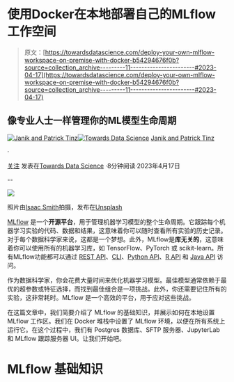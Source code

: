 # 使用Docker在本地部署自己的MLflow工作空间

> 原文：[https://towardsdatascience.com/deploy-your-own-mlflow-workspace-on-premise-with-docker-b54294676f0b?source=collection_archive---------11-----------------------#2023-04-17](https://towardsdatascience.com/deploy-your-own-mlflow-workspace-on-premise-with-docker-b54294676f0b?source=collection_archive---------11-----------------------#2023-04-17)

## 像专业人士一样管理你的ML模型生命周期

[](https://tinztwinspro.medium.com/?source=post_page-----b54294676f0b--------------------------------)[![Janik and Patrick Tinz](../Images/a08aa54f553f606ef5df86f9411c36ac.png)](https://tinztwinspro.medium.com/?source=post_page-----b54294676f0b--------------------------------)[](https://towardsdatascience.com/?source=post_page-----b54294676f0b--------------------------------)[![Towards Data Science](../Images/a6ff2676ffcc0c7aad8aaf1d79379785.png)](https://towardsdatascience.com/?source=post_page-----b54294676f0b--------------------------------) [Janik and Patrick Tinz](https://tinztwinspro.medium.com/?source=post_page-----b54294676f0b--------------------------------)

·

[关注](https://medium.com/m/signin?actionUrl=https%3A%2F%2Fmedium.com%2F_%2Fsubscribe%2Fuser%2F4eb5d9652d9e&operation=register&redirect=https%3A%2F%2Ftowardsdatascience.com%2Fdeploy-your-own-mlflow-workspace-on-premise-with-docker-b54294676f0b&user=Janik+and+Patrick+Tinz&userId=4eb5d9652d9e&source=post_page-4eb5d9652d9e----b54294676f0b---------------------post_header-----------) 发表在[Towards Data Science](https://towardsdatascience.com/?source=post_page-----b54294676f0b--------------------------------) ·8分钟阅读·2023年4月17日[](https://medium.com/m/signin?actionUrl=https%3A%2F%2Fmedium.com%2F_%2Fvote%2Ftowards-data-science%2Fb54294676f0b&operation=register&redirect=https%3A%2F%2Ftowardsdatascience.com%2Fdeploy-your-own-mlflow-workspace-on-premise-with-docker-b54294676f0b&user=Janik+and+Patrick+Tinz&userId=4eb5d9652d9e&source=-----b54294676f0b---------------------clap_footer-----------)

--

[](https://medium.com/m/signin?actionUrl=https%3A%2F%2Fmedium.com%2F_%2Fbookmark%2Fp%2Fb54294676f0b&operation=register&redirect=https%3A%2F%2Ftowardsdatascience.com%2Fdeploy-your-own-mlflow-workspace-on-premise-with-docker-b54294676f0b&source=-----b54294676f0b---------------------bookmark_footer-----------)![](../Images/fa03e98f888a6fd039fc9344664945b8.png)

照片由[Isaac Smith](https://unsplash.com/@isaacmsmith?utm_source=medium&utm_medium=referral)拍摄，发布在[Unsplash](https://unsplash.com/?utm_source=medium&utm_medium=referral)

[MLflow](https://mlflow.org) 是一个**开源平台**，用于管理机器学习模型的整个生命周期。它跟踪每个机器学习实验的代码、数据和结果，这意味着你可以随时查看所有实验的历史记录。对于每个数据科学家来说，这都是一个梦想。此外，MLflow是**库无关的**，这意味着你可以使用所有的机器学习库，如 TensorFlow、PyTorch 或 scikit-learn。所有MLflow功能都可以通过 [REST API](https://mlflow.org/docs/latest/rest-api.html#rest-api)、[CLI](https://mlflow.org/docs/latest/cli.html)、[Python API](https://mlflow.org/docs/latest/python_api/index.html)、[R API](https://mlflow.org/docs/latest/R-api.html) 和 [Java API](https://mlflow.org/docs/latest/java_api/index.html) 访问。

作为数据科学家，你会花费大量时间来优化机器学习模型。最佳模型通常依赖于最优的超参数或特征选择，而找到最佳组合是一项挑战。此外，你还需要记住所有的实验，这非常耗时。MLflow 是一个高效的平台，用于应对这些挑战。

在这篇文章中，我们简要介绍了 MLflow 的基础知识，并展示如何在本地设置 MLflow 工作区。我们在 Docker 堆栈中设置了 MLflow 环境，以便在所有系统上运行它。在这个过程中，我们有 Postgres 数据库、SFTP 服务器、JupyterLab 和 MLflow 跟踪服务器 UI。让我们开始吧。

# MLflow 基础知识
